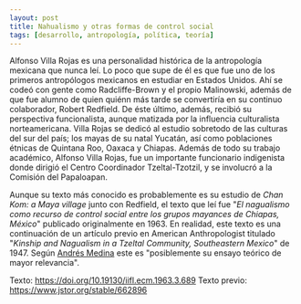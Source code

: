 ```yaml
---
layout: post
title: Nahualismo y otras formas de control social
tags: [desarrollo, antropología, política, teoría]
---
```


Alfonso Villa Rojas es una  personalidad histórica de la antropología mexicana que nunca leí. Lo poco que supe de él es que fue uno de los primeros antropólogos mexicanos en estudiar en Estados Unidos. Ahí se codeó con gente como Radcliffe-Brown y el propio Malinowski, además de que fue alumno de quien quiénn más tarde se convertiría en su continuo colaborador, Robert Redfield. De éste último, además, recibió su perspectiva funcionalista, aunque matizada por la influencia culturalista norteamericana. Villa Rojas se dedicó al estudio sobretodo de las culturas del sur del país; los mayas de su natal Yucatán, así como poblaciones étnicas de Quintana Roo, Oaxaca y Chiapas. Además de todo su trabajo académico, Alfonso Villa Rojas, fue un importante funcionario indigenista donde dirigió el Centro Coordinador Tzeltal-Tzotzil, y se involucró a la Comisión del Papaloapan.

Aunque su texto más conocido es probablemente es su estudio de _Chan Kom: a Maya village_ junto con Redfield, el texto que leí fue "_El nagualismo como recurso de control social entre los grupos mayances de Chiapas, México_" publicado originalmente en 1963. En realidad, este texto es una continuación de un artículo previo en American Anthropologist titulado "_Kinship and Nagualism in a Tzeltal Community, Southeastern Mexico_" de 1947. Según [Andrés Medina](https://www.mayas.uady.mx/homenajes/alfonso.html) este es "posiblemente su ensayo teórico de mayor relevancia".


Texto: <https://doi.org/10.19130/iifl.ecm.1963.3.689>
Texto previo: <https://www.jstor.org/stable/662896>